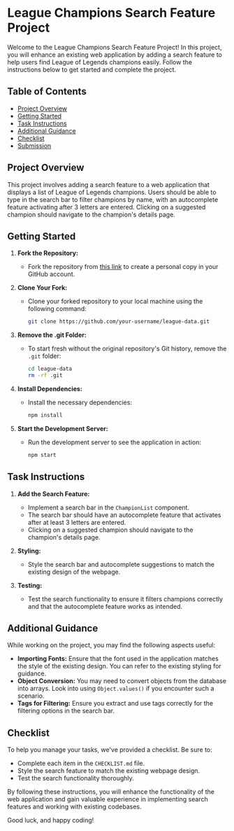 # League Champions Search Feature Project

Welcome to the League Champions Search Feature Project! In this project, you will enhance an existing web application by adding a search feature to help users find League of Legends champions easily. Follow the instructions below to get started and complete the project.

## Table of Contents

- [Project Overview](#project-overview)
- [Getting Started](#getting-started)
- [Task Instructions](#task-instructions)
- [Additional Guidance](#additional-guidance)
- [Checklist](#checklist)
- [Submission](#submission)

## Project Overview

This project involves adding a search feature to a web application that displays a list of League of Legends champions. Users should be able to type in the search bar to filter champions by name, with an autocomplete feature activating after 3 letters are entered. Clicking on a suggested champion should navigate to the champion's details page.

## Getting Started

1. **Fork the Repository:**
   - Fork the repository from [this link](https://github.com/jordanburger22/league-data.git) to create a personal copy in your GitHub account.

2. **Clone Your Fork:**
   - Clone your forked repository to your local machine using the following command:
     ```bash
     git clone https://github.com/your-username/league-data.git
     ```

3. **Remove the .git Folder:**
   - To start fresh without the original repository's Git history, remove the `.git` folder:
     ```bash
     cd league-data
     rm -rf .git
     ```

4. **Install Dependencies:**
   - Install the necessary dependencies:
     ```bash
     npm install
     ```

5. **Start the Development Server:**
   - Run the development server to see the application in action:
     ```bash
     npm start
     ```

## Task Instructions

1. **Add the Search Feature:**
   - Implement a search bar in the `ChampionList` component.
   - The search bar should have an autocomplete feature that activates after at least 3 letters are entered.
   - Clicking on a suggested champion should navigate to the champion's details page.

2. **Styling:**
   - Style the search bar and autocomplete suggestions to match the existing design of the webpage.

3. **Testing:**
   - Test the search functionality to ensure it filters champions correctly and that the autocomplete feature works as intended.

## Additional Guidance

While working on the project, you may find the following aspects useful:

- **Importing Fonts:** Ensure that the font used in the application matches the style of the existing design. You can refer to the existing styling for guidance.
- **Object Conversion:** You may need to convert objects from the database into arrays. Look into using `Object.values()` if you encounter such a scenario.
- **Tags for Filtering:** Ensure you extract and use tags correctly for the filtering options in the search bar.

## Checklist

To help you manage your tasks, we've provided a checklist. Be sure to:

- Complete each item in the `CHECKLIST.md` file.
- Style the search feature to match the existing webpage design.
- Test the search functionality thoroughly.


By following these instructions, you will enhance the functionality of the web application and gain valuable experience in implementing search features and working with existing codebases.

Good luck, and happy coding!